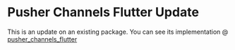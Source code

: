 # Pusher Channels Flutter Update

This is an update on an existing package. You can see its implementation @ [pusher_channels_flutter](https://github.com/pusher/pusher-channels-flutter)
